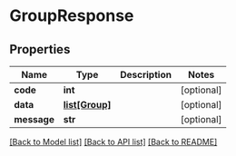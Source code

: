 # GroupResponse

## Properties
Name | Type | Description | Notes
------------ | ------------- | ------------- | -------------
**code** | **int** |  | [optional] 
**data** | [**list[Group]**](Group.md) |  | [optional] 
**message** | **str** |  | [optional] 

[[Back to Model list]](../README.md#documentation-for-models) [[Back to API list]](../README.md#documentation-for-api-endpoints) [[Back to README]](../README.md)


